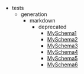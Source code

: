 - tests
    - generation
        - markdown
            - deprecated
                - [MySchema1](tests/generation/markdown/deprecated/MySchema1.md)
                - [MySchema2](tests/generation/markdown/deprecated/MySchema2.md)
                - [MySchema3](tests/generation/markdown/deprecated/MySchema3.md)
                - [MySchema4](tests/generation/markdown/deprecated/MySchema4.md)
                - [MySchema5](tests/generation/markdown/deprecated/MySchema5.md)
                - [MySchema6](tests/generation/markdown/deprecated/MySchema6.md)

